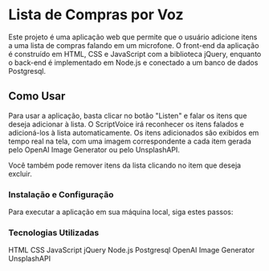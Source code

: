 

# Lista de Compras por Voz
Este projeto é uma aplicação web que permite que o usuário adicione itens a uma lista de compras falando em um microfone. O front-end da aplicação é construído em HTML, CSS e JavaScript com a biblioteca jQuery, enquanto o back-end é implementado em Node.js e conectado a um banco de dados Postgresql.

## Como Usar
Para usar a aplicação, basta clicar no botão "Listen" e falar os itens que deseja adicionar à lista. O ScriptVoice irá reconhecer os itens falados e adicioná-los à lista automaticamente. Os itens adicionados são exibidos em tempo real na tela, com uma imagem correspondente a cada item gerada pelo OpenAI Image Generator ou pelo UnsplashAPI.

Você também pode remover itens da lista clicando no item que deseja excluir.

### Instalação e Configuração
Para executar a aplicação em sua máquina local, siga estes passos:


### Tecnologias Utilizadas
HTML
CSS
JavaScript
jQuery
Node.js
Postgresql
OpenAI Image Generator
UnsplashAPI